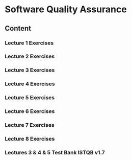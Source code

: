 # Software Quality Assurance

## Content

### Lecture 1 Exercises
### Lecture 2 Exercises
### Lecture 3 Exercises
### Lecture 4 Exercises
### Lecture 5 Exercises
### Lecture 6 Exercises
### Lecture 7 Exercises
### Lecture 8 Exercises
### Lectures 3 & 4 & 5 Test Bank ISTQB v1.7
